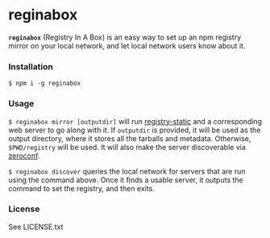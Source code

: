 # reginabox

**`reginabox`** (Registry In A Box) is an easy way to set up an npm registry mirror on your local network, and let local network users know about it.

### Installation

`$ npm i -g reginabox`

### Usage

`$ reginabox mirror [outputdir]` will run [registry-static](https://www.npmjs.com/package/registry-static) and a corresponding web server to go along with it. If `outputdir` is provided, it will be used as the output directory, where it stores all the tarballs and metadata. Otherwise, `$PWD/registry` will be used. It will also make the server discoverable via [zeroconf](http://en.wikipedia.org/wiki/Zero-configuration_networking).

`$ reginabox discover` queries the local network for servers that are run using the command above. Once it finds a usable server, it outputs the command to set the registry, and then exits.

### License

See LICENSE.txt
